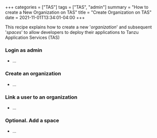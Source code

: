 +++
categories = ["TAS"]
tags = ["TAS", "admin"]
summary = "How to create a New Organization on TAS"
title = "Create Organization on TAS"
date = 2021-11-01T13:34:01-04:00
+++

This recipe explains how to create a new '_organization_' and subsequent '_spaces_' to allow developers to deploy their 
applications to Tanzu Application Services (TAS)

### Login as admin
- ...

### Create an organization
- ...

### Link a user to an organization
- ...

### Optional. Add a space
- ...


